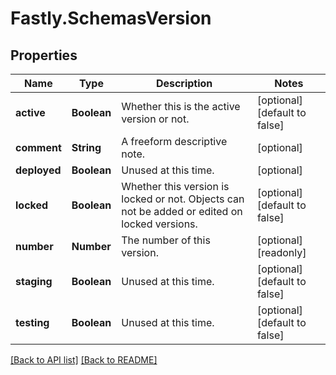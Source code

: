 # Fastly.SchemasVersion

## Properties

Name | Type | Description | Notes
------------ | ------------- | ------------- | -------------
**active** | **Boolean** | Whether this is the active version or not. | [optional] [default to false]
**comment** | **String** | A freeform descriptive note. | [optional] 
**deployed** | **Boolean** | Unused at this time. | [optional] 
**locked** | **Boolean** | Whether this version is locked or not. Objects can not be added or edited on locked versions. | [optional] [default to false]
**number** | **Number** | The number of this version. | [optional] [readonly] 
**staging** | **Boolean** | Unused at this time. | [optional] [default to false]
**testing** | **Boolean** | Unused at this time. | [optional] [default to false]



[[Back to API list]](../../README.md#endpoints) [[Back to README]](../../README.md)
